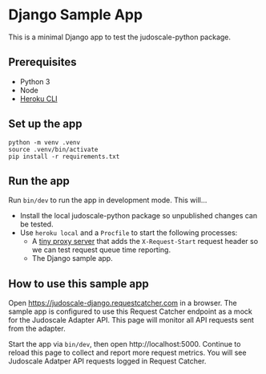 # Django Sample App

This is a minimal Django app to test the judoscale-python package.

## Prerequisites

- Python 3
- Node
- [Heroku CLI](https://devcenter.heroku.com/articles/heroku-cli)

## Set up the app

```
python -m venv .venv
source .venv/bin/activate
pip install -r requirements.txt
```

## Run the app

Run `bin/dev` to run the app in development mode. This will...

- Install the local judoscale-python package so unpublished changes can be tested.
- Use `heroku local` and a `Procfile` to start the following processes:
  - A [tiny proxy server](https://github.com/judoscale/judoscale-adapter-proxy-server) that adds the `X-Request-Start` request header so we can test request queue time reporting.
  - The Django sample app.

## How to use this sample app

Open https://judoscale-django.requestcatcher.com in a browser. The sample app is configured to use this Request Catcher endpoint as a mock for the Judoscale Adapter API. This page will monitor all API requests sent from the adapter.

Start the app via `bin/dev`, then open http://localhost:5000. Continue to reload this page to collect and report more request metrics. You will see Judoscale Adatper API requests logged in Request Catcher.

```

```
